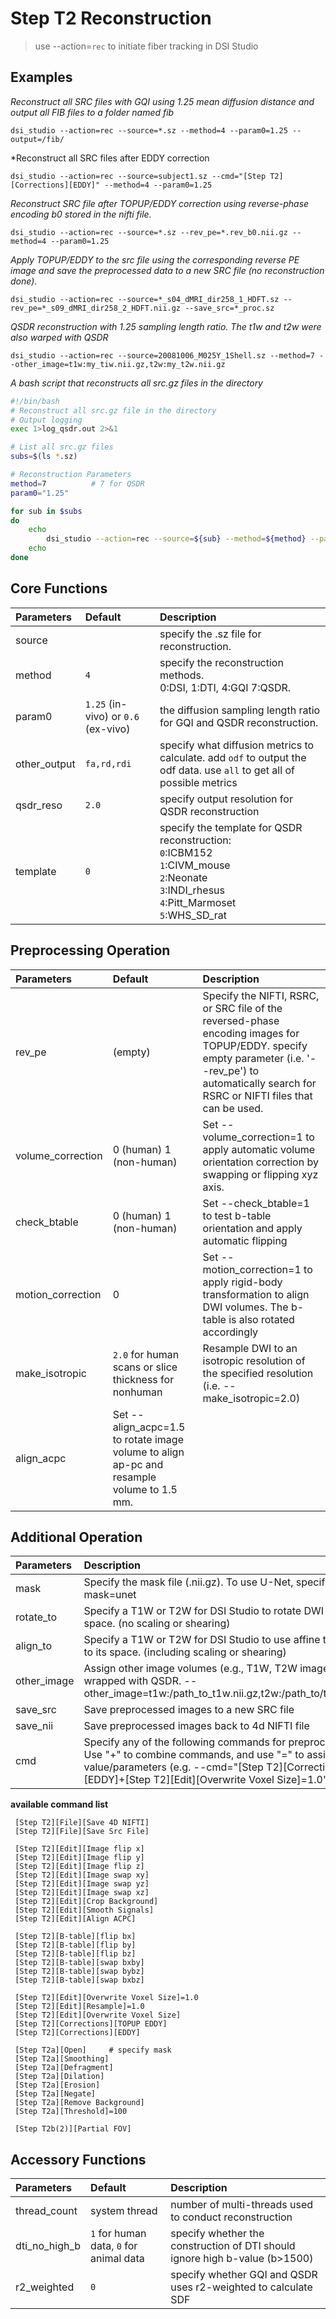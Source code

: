 # Step T2 Reconstruction

> use --action=`rec` to initiate fiber tracking in DSI Studio

## Examples

*Reconstruct all SRC files with GQI using 1.25 mean diffusion distance and output all FIB files to a folder named fib*

```
dsi_studio --action=rec --source=*.sz --method=4 --param0=1.25 --output=/fib/
```

*Reconstruct all SRC files after EDDY correction 

```
dsi_studio --action=rec --source=subject1.sz --cmd="[Step T2][Corrections][EDDY]" --method=4 --param0=1.25
```

*Reconstruct SRC file after TOPUP/EDDY correction using reverse-phase encoding b0 stored in the nifti file.*

```
dsi_studio --action=rec --source=*.sz --rev_pe=*.rev_b0.nii.gz --method=4 --param0=1.25
```

*Apply TOPUP/EDDY to the src file using the corresponding reverse PE image and save the preprocessed data to a new SRC file (no reconstruction done).*

```
dsi_studio --action=rec --source=*_s04_dMRI_dir258_1_HDFT.sz --rev_pe=*_s09_dMRI_dir258_2_HDFT.nii.gz --save_src=*_proc.sz
```

*QSDR reconstruction with 1.25 sampling length ratio. The t1w and t2w were also warped with QSDR*

```
dsi_studio --action=rec --source=20081006_M025Y_1Shell.sz --method=7 --other_image=t1w:my_tiw.nii.gz,t2w:my_t2w.nii.gz
```

*A bash script that reconstructs all src.gz files in the directory*

```bash
#!/bin/bash
# Reconstruct all src.gz file in the directory
# Output logging
exec 1>log_qsdr.out 2>&1

# List all src.gz files
subs=$(ls *.sz)

# Reconstruction Parameters
method=7          # 7 for QSDR
param0="1.25"

for sub in $subs
do
    echo
        dsi_studio --action=rec --source=${sub} --method=${method} --param0=${param0} --record_odf=1
    echo
done
```


## Core Functions

| Parameters            | Default | Description                                                                 |
|:-----------------|:--------|:------------------------------------------------------------------------------|
| source |  | specify the .sz file for reconstruction. |
| method | `4` | specify the reconstruction methods.<br> 0:DSI, 1:DTI, 4:GQI 7:QSDR.|
| param0 | `1.25` (in-vivo) or `0.6` (ex-vivo)| the diffusion sampling length ratio for GQI and QSDR reconstruction. |
| other_output | `fa,rd,rdi` | specify what diffusion metrics to calculate. add `odf` to output the odf data. use `all` to get all of possible metrics |
| qsdr_reso | `2.0` | specify output resolution for QSDR reconstruction |
| template | `0` | specify the template for QSDR reconstruction:<br>`0`:ICBM152<br>`1`:CIVM_mouse<br>`2`:Neonate<br>`3`:INDI_rhesus<br>`4`:Pitt_Marmoset<br>`5`:WHS_SD_rat |

## Preprocessing Operation

| Parameters            | Default | Description                                                                 |
|:-----------------|:--------|:------------------------------------------------------------------------------|
| rev_pe | (empty) | Specify the NIFTI, RSRC, or SRC file of the reversed-phase encoding images for TOPUP/EDDY. specify empty parameter (i.e. '--rev_pe') to automatically search for RSRC or NIFTI files that can be used. |
| volume_correction | 0 (human) 1 (non-human) | Set --volume_correction=1 to apply automatic volume orientation correction by swapping or flipping xyz axis. |     
| check_btable | 0 (human) 1 (non-human) | Set --check_btable=1 to test b-table orientation and apply automatic flipping |
| motion_correction | 0 | Set --motion_correction=1 to apply rigid-body transformation to align DWI volumes. The b-table is also rotated accordingly |     
| make_isotropic | `2.0` for human scans or slice thickness for nonhuman | Resample DWI to an isotropic resolution of the specified resolution (i.e. --make_isotropic=2.0) |
| align_acpc | Set --align_acpc=1.5 to rotate image volume to align ap-pc and resample volume to 1.5 mm. |


## Additional Operation

| Parameters            | Description                                                                 |
|:-----------------|:------------------------------------------------------------------------------|
| mask | Specify the mask file (.nii.gz). To use U-Net, specify --mask=unet |
| rotate_to  | Specify a T1W or T2W for DSI Studio to rotate DWI to its space. (no scaling or shearing) |
| align_to  | Specify a T1W or T2W for DSI Studio to use affine transform to its space. (including scaling or shearing) |
| other_image  | Assign other image volumes (e.g., T1W, T2W image) to be wrapped with QSDR. --other_image=t1w:/path_to_t1w.nii.gz,t2w:/path_to/t2w.nii.gz |
| save_src | Save preprocessed images to a new SRC file |
| save_nii | Save preprocessed images back to 4d NIFTI file |
| cmd  | Specify any of the following commands for preprocessing. Use "+" to combine commands, and use "=" to assign value/parameters (e.g. --cmd="[Step T2][Corrections][EDDY]+[Step T2][Edit][Overwrite Voxel Size]=1.0" |

**available command list**

     [Step T2][File][Save 4D NIFTI]
     [Step T2][File][Save Src File]
     
     [Step T2][Edit][Image flip x]
     [Step T2][Edit][Image flip y]
     [Step T2][Edit][Image flip z]
     [Step T2][Edit][Image swap xy]
     [Step T2][Edit][Image swap yz]
     [Step T2][Edit][Image swap xz]
     [Step T2][Edit][Crop Background]
     [Step T2][Edit][Smooth Signals]
     [Step T2][Edit][Align ACPC]
     
     [Step T2][B-table][flip bx]
     [Step T2][B-table][flip by]
     [Step T2][B-table][flip bz]
     [Step T2][B-table][swap bxby]
     [Step T2][B-table][swap bybz]
     [Step T2][B-table][swap bxbz]
     
     [Step T2][Edit][Overwrite Voxel Size]=1.0
     [Step T2][Edit][Resample]=1.0
     [Step T2][Edit][Overwrite Voxel Size]
     [Step T2][Corrections][TOPUP EDDY]
     [Step T2][Corrections][EDDY]
     
     [Step T2a][Open]     # specify mask
     [Step T2a][Smoothing]
     [Step T2a][Defragment]
     [Step T2a][Dilation]
     [Step T2a][Erosion]
     [Step T2a][Negate]
     [Step T2a][Remove Background]
     [Step T2a][Threshold]=100      

     [Step T2b(2)][Partial FOV]
     
## Accessory Functions

| Parameters            | Default | Description                                                                 |
|:-----------------|:--------|:------------------------------------------------------------------------------|
| thread_count | system thread | number of multi-threads used to conduct reconstruction |
| dti_no_high_b | `1` for human data, `0` for animal data |  specify whether the construction of DTI should ignore high b-value (b>1500) |
| r2_weighted | `0` | specify whether GQI and QSDR uses r2-weighted to calculate SDF |
